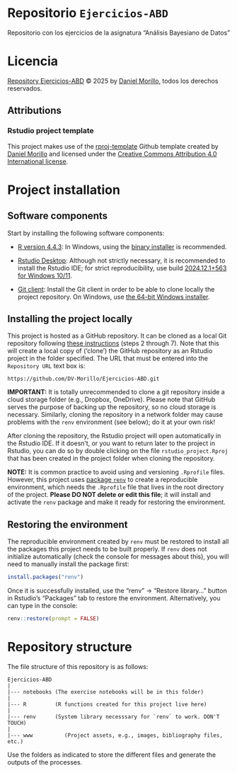 
# Repositorio `Ejercicios-ABD`

Repositorio con los ejercicios de la asignatura “Análisis Bayesiano de
Datos”

# Licencia

[Repository Ejercicios-ABD](https://github.com/DV-Morillo/Ejercicios-ABD)
© 2025 by [Daniel Morillo](https://github.com/DaniMori), todos los
derechos reservados.

## Attributions

### Rstudio project template

This project makes use of the
[rproj-template](https://github.com/DaniMori/rproj-template) Github
template created by [Daniel Morillo](https://github.com/DaniMori) and
licensed under the [Creative Commons Attribution 4.0 International
license](https://creativecommons.org/licenses/by/4.0).

# Project installation

## Software components

Start by installing the following software components:

- [R version
  4.4.3](https://cran.rstudio.com/bin/windows/base/old/4.4.3/): In
  Windows, using the [binary
  installer](https://cran.rstudio.com/bin/windows/base/old/4.4.3/R-4.4.3-win.exe)
  is recommended.

<!-- -->

- [Rstudio Desktop](https://posit.co/download/rstudio-desktop/):
  Although not strictly necessary, it is recommended to install the
  Rstudio IDE; for strict reproducibility, use build [2024.12.1+563 for
  Windows
  10/11](https://download1.rstudio.org/electron/windows/RStudio-2024.12.1-563.exe).

<!-- -->

- [Git client](https://git-scm.com/download): Install the Git client in
  order to be able to clone locally the project repository. On Windows,
  use [the 64-bit Windows
  installer](https://github.com/git-for-windows/git/releases/download/v2.48.1.windows.1/Git-2.48.1-64-bit.exe).

## Installing the project locally

This project is hosted as a GitHub repository. It can be cloned as a
local Git repository following [these
instructions](https://book.cds101.com/using-rstudio-server-to-clone-a-github-repo-as-a-new-project.html#step---2)
(steps 2 through 7). Note that this will create a local copy of
(‘clone’) the GitHub repository as an Rstudio project in the folder
specified. The URL that must be entered into the `Repository URL` text
box is:

    https://github.com/DV-Morillo/Ejercicios-ABD.git

**IMPORTANT:** It is totally unrecommended to clone a git repository
inside a cloud storage folder (e.g., Dropbox, OneDrive). Please note
that GitHub serves the purpose of backing up the repository, so no cloud
storage is necessary. Similarly, cloning the repository in a network
folder may cause problems with the `renv` environment (see below); do it
at your own risk!

After cloning the repository, the Rstudio project will open
automatically in the Rstudio IDE. If it doesn’t, or you want to return
later to the project in Rstudio, you can do so by double clicking on the
file `rstudio_project.Rproj` that has been created in the project folder
when cloning the repository.

**NOTE:** It is common practice to avoid using and versioning
`.Rprofile` files. However, this project uses [package
`renv`](https://cran.r-project.org/package=renv) to create a
reproducible environment, which needs the `.Rprofile` file that lives in
the root directory of the project. **Please DO NOT delete or edit this
file**; it will install and activate the `renv` package and make it
ready for restoring the environment.

## Restoring the environment

The reproducible environment created by `renv` must be restored to
install all the packages this project needs to be built properly. If
`renv` does not initialize automatically (check the console for messages
about this), you will need to manually install the package first:

``` r
install.packages("renv")
```

Once it is successfully installed, use the “renv” -\> “Restore library…”
button in Rstudio’s “Packages” tab to restore the environment.
Alternatively, you can type in the console:

``` r
renv::restore(prompt = FALSE)
```

# Repository structure

The file structure of this repository is as follows:

    Ejercicios-ABD
    |
    |--- notebooks (The exercise notebooks will be in this folder)
    |
    |--- R         (R functions created for this project live here)
    |
    |--- renv      (System library necesssary for `renv` to work. DON'T TOUCH)
    |
    |--- www          (Project assets, e.g., images, bibliography files, etc.)

Use the folders as indicated to store the different files and generate
the outputs of the processes.
